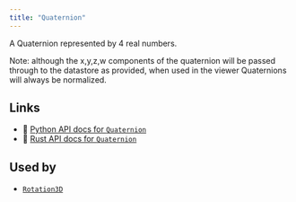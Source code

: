 ```yaml
---
title: "Quaternion"
---
```


A Quaternion represented by 4 real numbers.

Note: although the x,y,z,w components of the quaternion will be passed through to the
datastore as provided, when used in the viewer Quaternions will always be normalized.


## Links
 * 🐍 [Python API docs for `Quaternion`](https://ref.rerun.io/docs/python/nightly/package/rerun/datatypes/quaternion/)
 * 🦀 [Rust API docs for `Quaternion`](https://docs.rs/rerun/0.9.0-alpha.6/rerun/datatypes/struct.Quaternion.html)


## Used by

* [`Rotation3D`](../datatypes/rotation3d.md)
